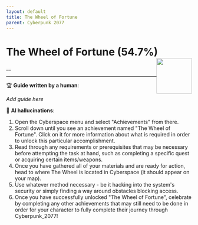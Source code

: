 ```yaml
---
layout: default
title: The Wheel of Fortune
parent: Cyberpunk 2077
---
```


# The Wheel of Fortune (54.7%) <img style="float: right;" src="https://cdn.cloudflare.steamstatic.com/steamcommunity/public/images/apps/1091500/61c7ccea74b66ef3f5d51c078d900d930346e74a.jpg" width="96" height="96">

__

***

:trophy: **Guide written by a human**:

_Add guide here_

:robot: **AI hallucinations**:

1) Open the Cyberspace menu and select "Achievements" from there. 
2) Scroll down until you see an achievement named "The Wheel of Fortune". Click on it for more information about what is required in order to unlock this particular accomplishment.  
3) Read through any requirements or prerequisites that may be necessary before attempting the task at hand, such as completing a specific quest or acquiring certain items/weapons. 
4) Once you have gathered all of your materials and are ready for action, head to where The Wheel is located in Cyberspace (it should appear on your map).  
5) Use whatever method necessary - be it hacking into the system's security or simply finding a way around obstacles blocking access. 
6) Once you have successfully unlocked "The Wheel of Fortune", celebrate by completing any other achievements that may still need to be done in order for your character to fully complete their journey through Cyberpunk_2077!
